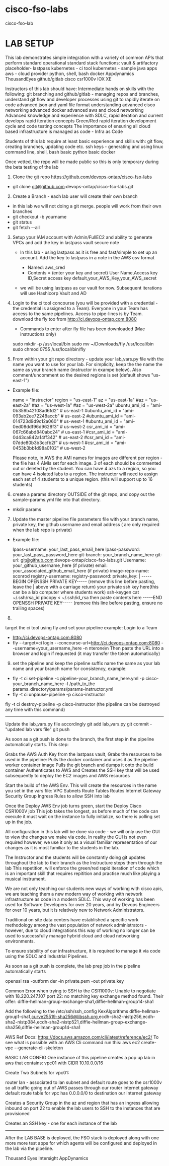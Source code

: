 # cisco-fso-labs
cisco-fso-lab
# LAB SETUP

This lab demonstrates simple integration with a variety of common APIs that perform standard operational standard stack functions:
vault & artifactory placeholder- lastpass
kubernetes - ci tool
kubernetes - sample java apps
aws - cloud provider
python, shell, bash
docker
Appdynamics
ThousandEyes
github/gitlab
cisco csr1000v
IOX XE

Instructors of this lab should have:
Intermediate hands on skills with the following:
git branching and github/gitlab - managing repos and branches, understand git flow and developer processes using git to rapidly iterate on code
advanced json and yaml file format understanding
advanced cisco networking
advanced docker
advanced aws and cloud networking
Advanced knowledge and experience with SDLC, rapid iteration and current develops rapid iteration concepts
Green/Red rapid iteration development cycle and code testing concepts
The importance of ensuring all cloud based infrastructure is managed as code - Infra as Code

Students of this lab require at least basic experience and skills with:
git flow, creating branches, updating code etc.
ssh keys - generating and using
linux command line, shell, bash
basic python
basic docker

Once vetted, the repo will be made public so this is only temporary during the beta testing of the lab

1. Clone the git repo
https://github.com/devops-ontap/cisco-fso-labs
- git clone git@github.com:devops-ontap/cisco-fso-labs.git

2. Create a Branch - each lab user will create their own branch
- in this lab we will not doing a git merge. people will work from their own branches
- git checkout -b yourname
- git status
- git fetch --all

3. Setup your IAM account with Admin/FullEC2 and ability to generate VPCs and add the key in lastpass vault secure note
    - In this lab - using lastpass as it is free and fast/simple to set up an account. Add the key to lastpass in a note in the AWS csv format
      - Named: aws_cred
      - Contents = (enter your key and secret)
      User Name,Access key ID,Secret access key
      default,your_AWS_Key,your_AWS_secret

    - we will be using lastpass as our vault for now. Subsequent iterations will use Hashicorp Vault and AD

4. Login to the ci tool concourse (you will be provided with a credential - the credential is assigned to a Team).
   Everyone in your Team has access to the same pipelines. Access to pipe-lines is by Team.
   download the fly too from http://ci.devops-ontap.com:8080
   - Commands to enter after fly file has been downloaded (Mac instructions only)

    sudo mkdir -p /usr/local/bin
    sudo mv ~/Downloads/fly /usr/local/bin
    sudo chmod 0755 /usr/local/bin/fly

5. From within your git repo directory - update your lab_vars.py file with the name you want to use for your lab. For simplicity, keep the the name the same as your branch name (instructor in exampe below).  Also comment/uncomment so the desired regions is set (default shows "us-east-1")
  - Example file: 

    name = "instructor"
    region = "us-east-1"
    az = "us-east-1a"
    #az = "us-east-2a"
    #az = "us-west-1a"
    #az = "us-west-2a"
    ubuntu_ami_id = "ami-0b359b42108ad6fd2"  # us-east-1
    #ubuntu_ami_id = "ami-093ab2ee72248accb"  # us-east-2
    #ubuntu_ami_id = "ami-014723d9d9c12a060"  # us-west-1
    #ubuntu_ami_id = "ami-0ed08ddf96d9628f3"  # us-west-2
    csr_ami_id = "ami-067c66abd840abc24"  # us-east-1
    #csr_ami_id = "ami-0d43ca842a14ff342"  # us-east-2
    #csr_ami_id = "ami-07dde80b3b3ccfb2f"  # us-west-1
    #csr_ami_id = "ami-0453b3bb1d98a0102"  # us-west-2

    Please note, in AWS the AMI names for images are different per region  - the file has 4 AMIs set for each image.  3 of each should be commented out or deleted by the student.
    You can have 4 azs to a region, so you can have 4 isolated labs to a region. The instructor will need to assign each set of 4 students to a unique region.  (this will support up to 16 students)
    

6. create a params directory OUTSIDE of the git repo, and copy out the sample-params.yml file into that directory.
  - mkdir params
  

7. Update the master pipeline file parameters file with your branch name, private key, the github username and email address ( are only required when the lab repo is private)
  - Example file:

    lpass-username: your_last_pass_email_here
    lpass-password: your_last_pass_password_here
    git-branch: your_branch_name_here 
    git-uri: git@github.com:devops-ontap/cisco-fso-labs.git
    Username: your_github_username_here (if private)
    email: your_associated_github_email_here (if private)
    image-repo-name: sconrod
    registry-username:
    registry-password:
    private_key: |
    -----BEGIN OPENSSH PRIVATE KEY----- (remove this line before pasting, leave the | above with a carriage return)
    your private ssh key here(this can be a lab computer where students work)
    ssh-keygen
    cat ~/.ssh/rsa_id
    pbcopy < ~/.ssh/id_rsa
    then paste contents here
    -----END OPENSSH PRIVATE KEY----- (remove this line before pasting, ensure no trailing spaces)

8.
target the ci tool using fly and set your pipeline
example:
Login to a Team
- http://ci.devops-ontap.com:8080
- fly --target=ci login --concourse-url=http://ci.devops-ontap.com:8080 --username=your_username_here -n nterone\n
  Then paste the URL into a browser and login if requested (it may transfer the token automatically)


9. set the pipeline and keep the pipeline suffix name the same as your lab name and your branch name for consistency, example:
  - fly -t ci set-pipeline -c pipeline-your_branch_name_here.yml -p cisco-your_branch_name_here -l /path_to_the params_directory/params/params-instructor.yml
  - fly -t ci unpause-pipeline -p cisco-instructor

  fly -t ci destroy-pipeline -p cisco-instructor (the pipeline can be destroyed any time with this command)


----------------------------------------
Update the lab_vars.py file accordingly
git add  lab_vars.py
git commit - "updated lab vars file"
git push

As soon as a git push is done to the branch, the first step in the pipeline
automatically starts. This step:

Grabs the AWS Auth Key from the lastpass vault,
Grabs the resources to be used in the pipeline:
Pulls the docker container and uses it as the pipeline worker container image
Pulls the git branch and dumps it onto the build container
Authenticates to AWS and Creates the SSH key that will be used subsequently to deploy the EC2 images and AWS resources

Start the build of the AWS Env. This will create the resources in the name you set in the vars file:
VPC
Subnets
Route Tables
Routes
Internet Gateway
Security Group
Ingress Rules to allow SSH into lab

Once the Deploy AWS Env job turns green, start the Deploy Cisco CSR1000V job
This job takes the longest, as before much of the code can execute it must wait on the
instance to fully initialize, so there is polling set up in the job.

All configuration in this lab will be done via code - we will only use the GUI to view the changes we make via code. In reality the GUI is not even required
however, we use it only as a visual familiar representation of our changes as it is most familiar to the students in the lab.

The Instructor and the students will be constantly doing git updates throughout the lab to their branch as the Instructure steps them through the lab
This repetition, will enforce the green/red rapid iteration of code which is an important skill that requires repitition and practise much like playing a musical instrument.

We are not only teaching our students new ways of working with cisco apis, we are teaching them a new modern way of working with network infrastructure as code
in a modern SDLC. This way of working has been used for Software Developers for over 20 years, and by Devops Engineers for over 10 years,  but it is relatively new to Network Administrators.

Traditional on site data centers have established a specific work methodology among the vast population of network administrators - however, due to cloud integrations this way of working no longer can be used
to successfully manage hybrid cloud and cloud networking environments.

To ensure stability of our infrastructure, it is required to manage it via code using the SDLC and Industrial Pipelines.

As soon as a git push is complete, the lab prep job in the pipeline automatically starts


openssl rsa -outform der -in private.pem -out private.key


Common Error when trying to SSH to the CSR1000v:
Unable to negotiate with 18.220.247.107 port 22: no matching key exchange method found. Their offer: diffie-hellman-group-exchange-sha1,diffie-hellman-group14-sha1

Add the following to the /etc/ssh/ssh_config
KexAlgorithms diffie-hellman-group1-sha1,curve25519-sha256@libssh.org,ecdh-sha2-nistp256,ecdh-sha2-nistp384,ecdh-sha2-nistp521,diffie-hellman-group-exchange-sha256,diffie-hellman-group14-sha1

AWS Ref Docs:
https://docs.aws.amazon.com/cli/latest/reference/ec2/
To see what is possible with an AWS Cli command run this:
aws ec2 create-vpc --generate-cli-skeleton

BASIC LAB CONFIG
One instance of this pipeline creates a pop up lab in aws that contains:
vpc01 with CIDR 10.10.0.0/16

Create Two Subnets for vpc01:

router
lan - associated to lan subnet and default route goes to the csr1000v so all traffic going out of AWS passes through our router
internet gateway
default route table for vpc has 0.0.0.0/0 to destination our internet gateway

Creates a Security Group in the az and region that has an ingress allowing inbound on port 22
to enable the lab users to SSH to the instances that are provisioned

Creates an SSH key - one for each instance of the lab

---------

After the LAB BASE is deployed, the FSO stack is deployed along with one more more test apps
for which agents will be configured and deployed in the lab via the pipeline.

Thousand Eyes
Intersight
AppDynamics


